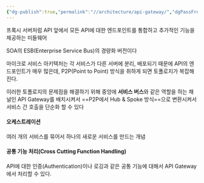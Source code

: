 ```yaml
---
{"dg-publish":true,"permalink":"//architecture/api-gateway/","dgPassFrontmatter":true}
---
```



프록시 서버처럼 API 앞에서 모든 API에 대한 엔드포인트를 통합하고 추가적인 기능을 제공하는 미들웨어

SOA의 ESB(Enterprise Service Bus)의 경량화 버전이다

마이크로 서비스 아키텍처는 각 서비스가 다른 서버에 분리, 배포되기 때문에 API의 엔드포인트가 매우 많은데, P2P(Point to Point) 방식을 취하게 되면 토폴로지가 복잡해진다.

이러한 토폴로지의 문제점을 해결하기 위해 중앙에 **서비스 버스**와 같은 역할을 하는 채널인 API Gateway를 배치시켜서 ==P2P에서 Hub & Spoke 방식==으로 변환시켜서 서비스 간 호출을 단순화 할 수 있다

#### 오케스트레이션
여러 개의 서비스를 묶어서 하나의 새로운 서비스를 만드는 개념

#### 공통 기능 처리(Cross Cutting Function Handling)
API에 대한 인증(Authentication)이나 로깅과 같은 공통 기능에 대해서 API Gateway에서 처리할 수 있다.